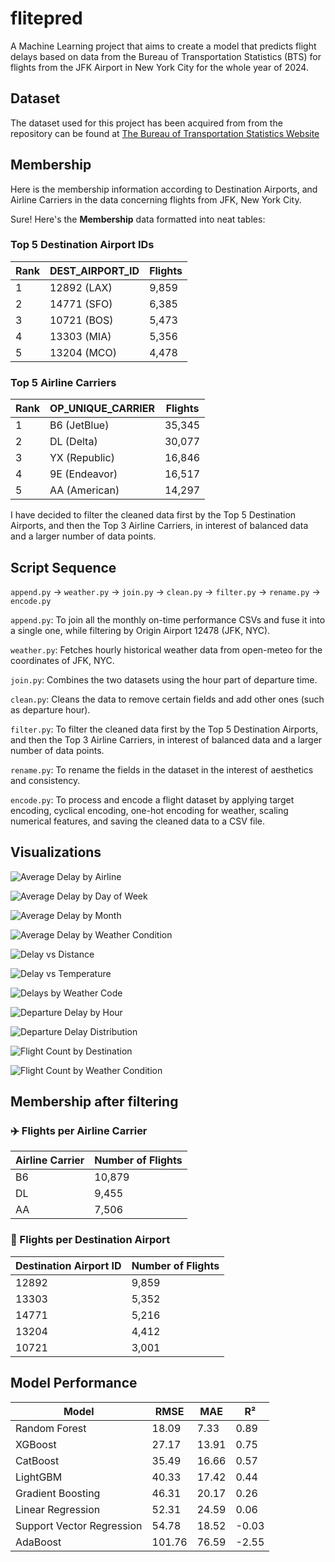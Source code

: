 # flitepred

A Machine Learning project that aims to create a model that predicts flight delays based on data from the Bureau of Transportation Statistics (BTS) for flights from the JFK Airport in New York City for the whole year of 2024.

## Dataset

The dataset used for this project has been acquired from from the repository can be found at [The Bureau of Transportation Statistics Website](https://transtats.bts.gov/DL_SelectFields.aspx?gnoyr_VQ=FGJ&QO_fu146_anzr=b0-gvzr)

## Membership

Here is the membership information according to Destination Airports, and Airline Carriers in the data concerning flights from JFK, New York City.

Sure! Here's the **Membership** data formatted into neat tables:

### Top 5 Destination Airport IDs

| Rank | DEST_AIRPORT_ID       | Flights |
|------|-----------------------|---------|
| 1    | 12892 (LAX)           | 9,859   |
| 2    | 14771 (SFO)           | 6,385   |
| 3    | 10721 (BOS)           | 5,473   |
| 4    | 13303 (MIA)           | 5,356   |
| 5    | 13204 (MCO)           | 4,478   |

### Top 5 Airline Carriers

| Rank | OP_UNIQUE_CARRIER  | Flights |
|------|--------------------|---------|
| 1    | B6 (JetBlue)       | 35,345  |
| 2    | DL (Delta)         | 30,077  |
| 3    | YX (Republic)      | 16,846  |
| 4    | 9E (Endeavor)      | 16,517  |
| 5    | AA (American)      | 14,297  |

I have decided to filter the cleaned data first by the Top 5 Destination Airports, and then the Top 3 Airline Carriers, in interest of balanced data and a larger number of data points.

## Script Sequence

`append.py` -> `weather.py` -> `join.py` -> `clean.py` -> `filter.py` -> `rename.py` -> `encode.py`

`append.py`: To join all the monthly on-time performance CSVs and fuse it into a single one, while filtering by Origin Airport 12478 (JFK, NYC).

`weather.py`: Fetches hourly historical weather data from open-meteo for the coordinates of JFK, NYC.

`join.py`: Combines the two datasets using the hour part of departure time.

`clean.py`: Cleans the data to remove certain fields and add other ones (such as departure hour).

`filter.py`: To filter the cleaned data first by the Top 5 Destination Airports, and then the Top 3 Airline Carriers, in interest of balanced data and a larger number of data points.

`rename.py`: To rename the fields in the dataset in the interest of aesthetics and consistency.

`encode.py`: To process and encode a flight dataset by applying target encoding, cyclical encoding, one-hot encoding for weather, scaling numerical features, and saving the cleaned data to a CSV file.

## Visualizations

![Average Delay by Airline](model/plots/average_delay_by_airline.png)

![Average Delay by Day of Week](model/plots/average_delay_by_day_of_week.png)

![Average Delay by Month](model/plots/average_delay_by_month.png)

![Average Delay by Weather Condition](model/plots/average_delay_by_weather_condition.png)

![Delay vs Distance](model/plots/delay_vs_distance.png)

![Delay vs Temperature](model/plots/delay_vs_temperature.png)

![Delays by Weather Code](model/plots/delays_by_weather_code.png)

![Departure Delay by Hour](model/plots/departure_delay_by_hour.png)

![Departure Delay Distribution](model/plots/departure_delay_distribution.png)

![Flight Count by Destination](model/plots/flight_count_by_destination.png)

![Flight Count by Weather Condition](model/plots/flight_count_by_weather_condition.png)

## Membership after filtering

### ✈️ Flights per Airline Carrier

| Airline Carrier | Number of Flights |
|-----------------|-------------------|
| B6              | 10,879            |
| DL              | 9,455             |
| AA              | 7,506             |

### 🛬 Flights per Destination Airport

| Destination Airport ID | Number of Flights |
|------------------------|-------------------|
| 12892                  | 9,859             |
| 13303                  | 5,352             |
| 14771                  | 5,216             |
| 13204                  | 4,412             |
| 10721                  | 3,001             |

## Model Performance

| Model                  | RMSE      | MAE        | R²            |
|------------------------|-----------|------------|---------------|
| Random Forest          | 18.09     | 7.33       | 0.89          |
| XGBoost                | 27.17     | 13.91      | 0.75          |
| CatBoost               | 35.49     | 16.66      | 0.57          |
| LightGBM               | 40.33     | 17.42      | 0.44          |
| Gradient Boosting      | 46.31     | 20.17      | 0.26          |
| Linear Regression      | 52.31     | 24.59      | 0.06          |
| Support Vector Regression | 54.78  | 18.52      | -0.03         |
| AdaBoost               | 101.76    | 76.59      | -2.55         |
